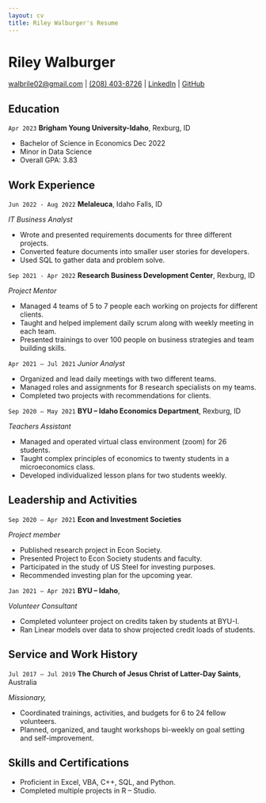 ```yaml
---
layout: cv
title: Riley Walburger's Resume
---
```

# Riley Walburger

<div id="webaddress">
<a href="walbrile02@gmail.com">walbrile02@gmail.com</a> 
| <a href="(208) 403-8726">(208) 403-8726</a> 
| <a href="www.linkedin.com/in/riley-walburger">LinkedIn</a> 
| <a href="https://github.com/walburgerriley">GitHub</a>
</div>

<!-- https://www.monique.tech/the-art-of-markdown -->


## Education


`Apr 2023`
__Brigham Young University-Idaho__, Rexburg, ID

- Bachelor of Science in Economics Dec 2022
- Minor in Data Science
- Overall GPA: 3.83

## Work Experience
`Jun 2022 - Aug 2022`
__Melaleuca__, Idaho Falls, ID

_IT Business Analyst_ 
- Wrote and presented requirements documents for three different projects.
- Converted feature documents into smaller user stories for developers.
- Used SQL to gather data and problem solve.

`Sep 2021 - Apr 2022`
__Research Business Development Center__, Rexburg, ID

_Project Mentor_ 
- Managed 4 teams of 5 to 7 people each working on projects for different clients.
- Taught and helped implement daily scrum along with weekly meeting in each team.
- Presented trainings to over 100 people on business strategies and team building skills.

`Apr 2021 – Jul 2021`
_Junior Analyst_    

- Organized and lead daily meetings with two different teams.
- Managed roles and assignments for 8 research specialists on my teams.
- Completed two projects with recommendations for clients.

`Sep 2020 – May 2021`
__BYU – Idaho Economics Department__, Rexburg, ID

_Teachers Assistant_ 

- Managed and operated virtual class environment (zoom) for 26 students.
- Taught complex principles of economics to twenty students in a microeconomics class.
- Developed individualized lesson plans for two students weekly.

## Leadership and Activities

`Sep 2020 – Apr 2021`
__Econ and Investment Societies__

_Project member_ 
-  Published research project in Econ Society.
- Presented Project to Econ Society students and faculty.
- Participated in the study of US Steel for investing purposes.
- Recommended investing plan for the upcoming year.

`Jan 2021 – Apr 2021`
__BYU – Idaho__, 

_Volunteer Consultant_ 
- Completed volunteer project on credits taken by students at BYU-I.
- Ran Linear models over data to show projected credit loads of students.


## Service and Work History

`Jul 2017 – Jul 2019`
__The Church of Jesus Christ of Latter-Day Saints__, Australia

_Missionary,_  
- Coordinated trainings, activities, and budgets for 6 to 24 fellow volunteers.
- Planned, organized, and taught workshops bi-weekly on goal setting and self-improvement.

## Skills and Certifications

- Proficient in Excel, VBA, C++, SQL, and Python.
- Completed multiple projects in R – Studio.

<!-- ### Footer

Last updated: May 2013 -->

